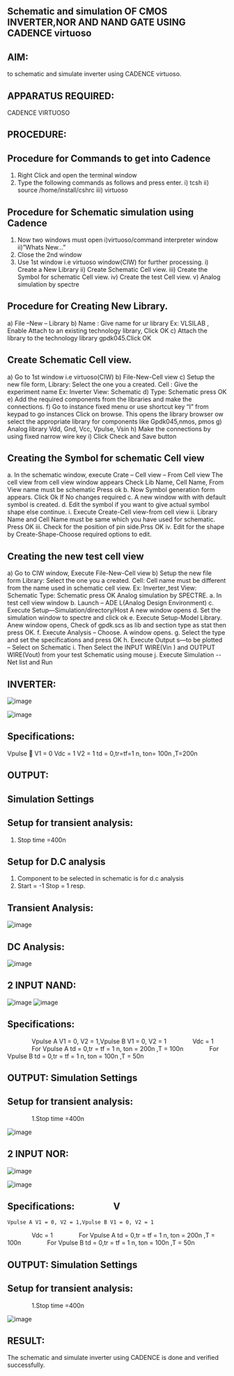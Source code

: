 ## Schematic and simulation OF CMOS INVERTER,NOR AND NAND GATE USING CADENCE virtuoso
## AIM:
  to schematic and simulate inverter using CADENCE virtuoso.
## APPARATUS REQUIRED:
CADENCE VIRTUOSO
## PROCEDURE:
## Procedure for Commands to get into Cadence

1.	Right Click and open the terminal window
2.	Type the following commands as follows and press enter.
   i)	tcsh
   ii)	source /home/install/cshrc
   iii)	virtuoso 
## Procedure for Schematic simulation using Cadence
1.	Now two windows must open i)virtuoso/command interpreter window 
   ii)”Whats New…”
2.	Close the 2nd window
3.	Use 1st window i.e virtuoso window(CIW) for further processing.
   i)	Create a New Library
   ii)	Create Schematic Cell view.
   iii)	Create the Symbol for schematic Cell view.
   iv)	Create the test Cell view.
    v)	Analog simulation by spectre
## Procedure for Creating New Library.
a)	File –New – Library
b)	Name : Give name for ur library Ex: VLSILAB , Enable Attach to an existing technology library, Click OK
c)	Attach the library to the technology library gpdk045.Click OK
## Create Schematic Cell view.
a)	Go to 1st window i.e virtuoso(CIW)
b)	File-New-Cell view
c)	Setup the new file form, Library: Select the one you a created. Cell : Give the experiment name Ex: Inverter View: Schematic
d)	Type: Schematic press OK
e)	Add the required components from the libraries and make the connections.
f)	Go to instance fixed menu or use shortcut key “I” from keypad to go instances Click on browse. This opens the library browser ow select the appropriate library for components like Gpdk045,nmos, pmos
g)	Analog library	Vdd, Gnd, Vcc, Vpulse, Vsin
h)	Make the connections by using fixed narrow wire key
i)	Click Check and Save button

## Creating the Symbol for schematic Cell view
a.	In the schematic window, execute
Crate – Cell view – From Cell view
The cell view from cell view window appears
Check Lib Name, Cell Name, From View name must be schematic Press ok
b.	Now Symbol generation form appears. Click Ok If No changes required
c.	A new window with with default symbol is created.
d.	Edit the symbol if you want to give actual symbol shape else continue.
i.	Execute Create-Cell view-from cell view
ii.	Library Name and Cell Name must be same which you have used for schematic. Press OK
iii.	Check for the position of pin side.Prss OK
iv.	Edit for the shape by Create-Shape-Choose required options to edit.

## Creating the new test cell view
a)	Go to CIW window, Execute File-New-Cell view
b)	Setup the new file form
Library: Select the one you a created.
Cell: Cell name must be different from the name used in schematic cell view. Ex: Inverter_test
View: Schematic
Type: Schematic  press OK
Analog simulation by SPECTRE.
a.	In test cell view window
b.	Launch – ADE L(Analog Design Environment)
c.	Execute Setup—Simulation/directory/Host A new window opens
d.	Set the simulation window to spectre and click ok
e.	Execute Setup-Model Library. Anew window opens, Check of gpdk.scs as lib and section type as stat then press OK.
f.	Execute Analysis – Choose. A window opens.
g.	Select the type and set the specifications and press OK
h.	Execute Output s—to be plotted – Select on Schematic
i.	Then Select the INPUT WIRE(Vin ) and OUTPUT WIRE(Vout) from your test Schematic using mouse
j.	Execute Simulation -- Net list and Run

## INVERTER:

![image](https://github.com/jayashree1707/VLSI-LAB-EXP-6/assets/160314881/e7278808-2830-4f7d-877f-1d3205fa6490)

![image](https://github.com/jayashree1707/VLSI-LAB-EXP-6/assets/160314881/df72ec90-5964-4f7e-a939-2c8740fe5d5c)

## Specifications: 
Vpulse 	V1 = 0	Vdc	= 1
V2 = 1
td = 0,tr=tf=1 n, ton= 100n ,T=200n
## OUTPUT:
## Simulation Settings
## Setup for transient analysis:
1.	Stop time =400n
## Setup for D.C analysis
1.	Component to be selected in schematic is	for d.c analysis
2.	Start = -1 Stop = 1 resp.

## Transient Analysis:

![image](https://github.com/jayashree1707/VLSI-LAB-EXP-6/assets/160314881/cb9ad5bb-1e37-4e6c-a6fb-007db33bd416)

 ## DC Analysis:
![image](https://github.com/jayashree1707/VLSI-LAB-EXP-6/assets/160314881/2e8400be-435c-47d7-991b-578f07188141)
## 2 INPUT NAND:
![image](https://github.com/jayashree1707/VLSI-LAB-EXP-6/assets/160314881/123f6896-ae89-4201-be01-6f4d977f6a67)
![image](https://github.com/jayashree1707/VLSI-LAB-EXP-6/assets/160314881/d4c7cd0b-4a5f-4421-860d-e09fe20f403e)
## Specifications:
    Vpulse A V1 = 0, V2 = 1,Vpulse B V1 = 0, V2 = 1
    Vdc = 1
    For Vpulse A td = 0,tr = tf = 1 n, ton = 200n ,T = 100n
    For Vpulse B td = 0,tr = tf = 1 n, ton = 100n ,T = 50n

## OUTPUT: Simulation Settings
## Setup for transient analysis:
    1.Stop time =400n
    
![image](https://github.com/jayashree1707/VLSI-LAB-EXP-6/assets/160314881/388f55f0-4d89-45a6-bc28-a6c063da8a4e)

## 2 INPUT NOR:

![image](https://github.com/jayashree1707/VLSI-LAB-EXP-6/assets/160314881/ecbcceee-4c23-47f4-acc3-9921796283b1)

![image](https://github.com/jayashree1707/VLSI-LAB-EXP-6/assets/160314881/a4c74062-9c7e-4b56-b5d5-3186e06a4172)

## Specifications:     V
    Vpulse A V1 = 0, V2 = 1,Vpulse B V1 = 0, V2 = 1
    Vdc = 1
    For Vpulse A td = 0,tr = tf = 1 n, ton = 200n ,T = 100n
    For Vpulse B td = 0,tr = tf = 1 n, ton = 100n ,T = 50n

## OUTPUT: Simulation Settings
## Setup for transient analysis:
    1.Stop time =400n

![image](https://github.com/jayashree1707/VLSI-LAB-EXP-6/assets/160314881/66394093-3df1-46a6-8290-5f0d1aa308f4)

## RESULT:
The schematic and simulate inverter using CADENCE is done and verified successfully.



